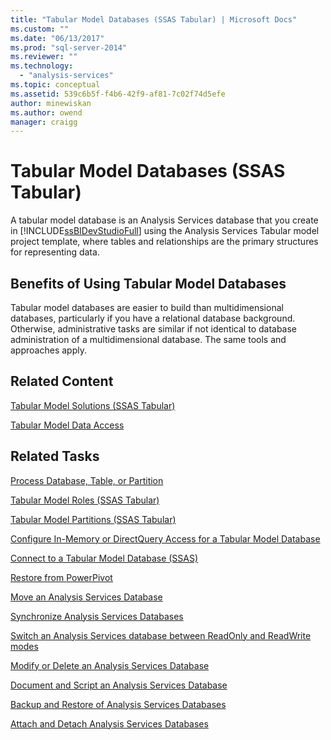 ```yaml
---
title: "Tabular Model Databases (SSAS Tabular) | Microsoft Docs"
ms.custom: ""
ms.date: "06/13/2017"
ms.prod: "sql-server-2014"
ms.reviewer: ""
ms.technology: 
  - "analysis-services"
ms.topic: conceptual
ms.assetid: 539c6b5f-f4b6-42f9-af81-7c02f74d5efe
author: minewiskan
ms.author: owend
manager: craigg
---
```

# Tabular Model Databases (SSAS Tabular)
  A tabular model database is an Analysis Services database that you create in [!INCLUDE[ssBIDevStudioFull](../../includes/ssbidevstudiofull-md.md)] using the Analysis Services Tabular model project template, where tables and relationships are the primary structures for representing data.  
  
## Benefits of Using Tabular Model Databases  
 Tabular model databases are easier to build than multidimensional databases, particularly if you have a relational database background. Otherwise, administrative tasks are similar if not identical to database administration of a multidimensional database. The same tools and approaches apply.  
  
## Related Content  
 [Tabular Model Solutions &#40;SSAS Tabular&#41;](../tabular-model-solutions-ssas-tabular.md)  
  
 [Tabular Model Data Access](tabular-model-data-access.md)  
  
## Related Tasks  
 [Process Database, Table, or Partition](process-database-table-or-partition-analysis-services.md)  
  
 [Tabular Model Roles &#40;SSAS Tabular&#41;](tabular-model-roles-ssas-tabular.md)  
  
 [Tabular Model Partitions &#40;SSAS Tabular&#41;](tabular-model-partitions-ssas-tabular.md)  
  
 [Configure In-Memory or DirectQuery Access for a Tabular Model Database](enable-directquery-mode-in-ssms.md)  
  
 [Connect to a Tabular Model Database &#40;SSAS&#41;](connect-to-a-tabular-model-database-ssas.md)  
  
 [Restore from PowerPivot](restore-from-power-pivot.md)  
  
 [Move an Analysis Services Database](../multidimensional-models/move-an-analysis-services-database.md)  
  
 [Synchronize Analysis Services Databases](../multidimensional-models/synchronize-analysis-services-databases.md)  
  
 [Switch an Analysis Services database between ReadOnly and ReadWrite modes](../multidimensional-models/switch-an-analysis-services-database-between-readonly-and-readwrite-modes.md)  
  
 [Modify or Delete an Analysis Services Database](../multidimensional-models/modify-or-delete-an-analysis-services-database.md)  
  
 [Document and Script an Analysis Services Database](../multidimensional-models/document-and-script-an-analysis-services-database.md)  
  
 [Backup and Restore of Analysis Services Databases](../multidimensional-models/backup-and-restore-of-analysis-services-databases.md)  
  
 [Attach and Detach Analysis Services Databases](../multidimensional-models/attach-and-detach-analysis-services-databases.md)  
  
  
